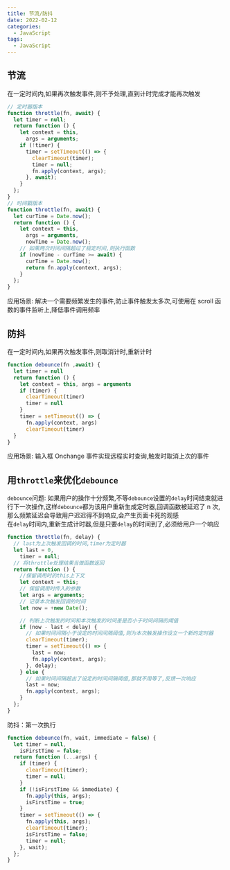 ```yaml
---
title: 节流/防抖
date: 2022-02-12
categories: 
  - JavaScript
tags: 
  - JavaScript
---
```


## 节流

在一定时间内,如果再次触发事件,则不予处理,直到计时完成才能再次触发

```js
// 定时器版本
function throttle(fn, await) {
  let timer = null;
  return function () {
    let context = this,
      args = arguments;
    if (!timer) {
      timer = setTimeout(() => {
        clearTimeout(timer);
        timer = null;
        fn.apply(context, args);
      }, await);
    }
  };
}
// 时间戳版本
function throttle(fn, await) {
  let curTime = Date.now();
  return function () {
    let context = this,
      args = arguments,
      nowTime = Date.now();
    // 如果两次时间间隔超过了规定时间,则执行函数
    if (nowTime - curTime >= await) {
      curTime = Date.now();
      return fn.apply(context, args);
    }
  };
}
```

应用场景: 解决一个需要频繁发生的事件,防止事件触发太多次,可使用在 scroll 函数的事件监听上,降低事件调用频率

## 防抖

在一定时间内,如果再次触发事件,则取消计时,重新计时

```js
function debounce(fn ,await) {
  let timer = null
  return function () {
    let context = this, args = arguments
    if (timer) {
      clearTimeout(timer)
      timer = null
    }
    timer = setTimeout(() => {
      fn.apply(context, args)
      clearTimeout(timer)
  }
}
```

应用场景: 输入框 Onchange 事件实现远程实时查询,触发时取消上次的事件

## 用`throttle`来优化`debounce`

`debounce`问题: 如果用户的操作十分频繁,不等`debounce`设置的`delay`时间结束就进行下一次操作,这样`debounce`都为该用户重新生成定时器,回调函数被延迟了 n 次,那么频繁延迟会导致用户迟迟得不到响应,会产生页面卡死的观感  
在`delay`时间内,重新生成计时器,但是只要`delay`的时间到了,必须给用户一个响应

```js
function throttle(fn, delay) {
  // last为上次触发回调的时间,timer为定时器
  let last = 0,
    timer = null;
  // 将throttle处理结果当做函数返回
  return function () {
    //保留调用时的this上下文
    let context = this;
    // 保留调用时传入的参数
    let args = arguments;
    // 记录本次触发回调的时间
    let now = +new Date();

    // 判断上次触发的时间和本次触发的时间差是否小于时间间隔的阈值
    if (now - last < delay) {
      // 如果时间间隔小于设定的时间间隔阈值,则为本次触发操作设立一个新的定时器
      clearTimeout(timer);
      timer = setTimeout(() => {
        last = now;
        fn.apply(context, args);
      }, delay);
    } else {
      // 如果时间间隔超出了设定的时间间隔阈值,那就不用等了,反馈一次响应
      last = now;
      fn.apply(context, args);
    }
  };
}
```

防抖：第一次执行

```js
function debounce(fn, wait, immediate = false) {
  let timer = null,
    isFirstTime = false;
  return function (...args) {
    if (timer) {
      clearTimeout(timer);
      timer = null;
    }
    if (!isFirstTime && immediate) {
      fn.apply(this, args);
      isFirstTime = true;
    }
    timer = setTimeout(() => {
      fn.apply(this, args);
      clearTimeout(timer);
      isFirstTime = false;
      timer = null;
    }, wait);
  };
}
```
